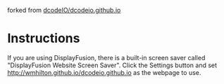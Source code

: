 forked from [dcodeIO/dcodeio.github.io](https://github.com/dcodeIO/dcodeio.github.io)

# Instructions

If you are using DisplayFusion, there is a built-in screen saver called "DisplayFusion Website Screen Saver". Click the Settings button and set http://wmhilton.github.io/dcodeio.github.io as the webpage to use.
